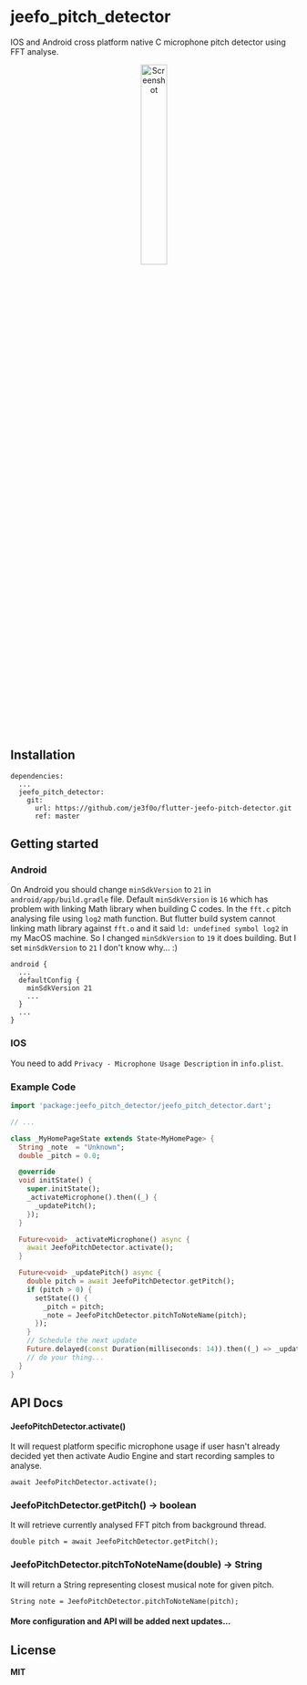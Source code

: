 # jeefo_pitch_detector

IOS and Android cross platform native C microphone pitch detector using FFT 
analyse.

<div align="center">
  <img src="https://github.com/je3f0o/flutter-jeefo-pitch-detector/blob/master/screenshot.jpg" width="30%" alt="Screenshot">
</div>

## Installation
```
dependencies:
  ...
  jeefo_pitch_detector:
    git:
      url: https://github.com/je3f0o/flutter-jeefo-pitch-detector.git
      ref: master
```

## Getting started
### Android
On Android you should change `minSdkVersion` to `21` in 
`android/app/build.gradle` file.  Default `minSdkVersion` is `16` which has 
problem with linking Math library when building C codes. In the `fft.c` pitch 
analysing file using `log2` math function.  But flutter build system cannot 
linking math library against `fft.o` and it said `ld: undefined symbol log2` in 
my MacOS machine. So I changed `minSdkVersion` to `19` it does building. But I 
set `minSdkVersion` to `21` I don't know why... :)
```
android {
  ...
  defaultConfig {
    minSdkVersion 21
    ...
  }
  ...
}
```

### IOS
You need to add `Privacy - Microphone Usage Description` in `info.plist`.

### Example Code
```dart
import 'package:jeefo_pitch_detector/jeefo_pitch_detector.dart';

// ...

class _MyHomePageState extends State<MyHomePage> {
  String _note  = "Unknown";
  double _pitch = 0.0;

  @override
  void initState() {
    super.initState();
    _activateMicrophone().then((_) {
      _updatePitch();
    });
  }

  Future<void> _activateMicrophone() async {
    await JeefoPitchDetector.activate();
  }

  Future<void> _updatePitch() async {
    double pitch = await JeefoPitchDetector.getPitch();
    if (pitch > 0) {
      setState(() {
        _pitch = pitch;
        _note = JeefoPitchDetector.pitchToNoteName(pitch);
      });
    }
    // Schedule the next update
    Future.delayed(const Duration(milliseconds: 14)).then((_) => _updatePitch());
    // do your thing...
  }
}
```

## API Docs

#### JeefoPitchDetector.activate()
It will request platform specific microphone usage if user hasn't already 
decided yet then activate Audio Engine and start recording samples to analyse.
```
await JeefoPitchDetector.activate();
```

### JeefoPitchDetector.getPitch() -> boolean
It will retrieve currently analysed FFT pitch from background thread.
```
double pitch = await JeefoPitchDetector.getPitch();
```

### JeefoPitchDetector.pitchToNoteName(double) -> String
It will return a String representing closest musical note for given pitch.
```
String note = JeefoPitchDetector.pitchToNoteName(pitch);
```

#### More configuration and API will be added next updates...

## License
**MIT**